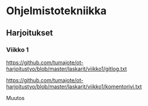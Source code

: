 # Ohjelmistotekniikka
## Harjoitukset
### Viikko 1
https://github.com/tumajote/ot-harjoitustyo/blob/master/laskarit/viikko1/gitlog.txt

https://github.com/tumajote/ot-harjoitustyo/blob/master/laskarit/viikko1/komentorivi.txt

Muutos
